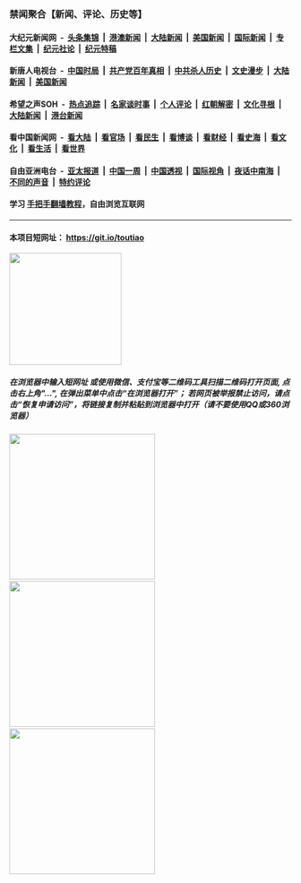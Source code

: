 ### 禁闻聚合【新闻、评论、历史等】

#### 大纪元新闻网 &nbsp;-&nbsp; [头条集锦](indexes/E头条集锦.md?t=02111822) &nbsp;|&nbsp; [港澳新闻](indexes/E港澳新闻.md?t=02111822)  &nbsp;|&nbsp; [大陆新闻](indexes/E大陆新闻.md?t=02111822) &nbsp;|&nbsp; [美国新闻](indexes/E美国新闻.md?t=02111822) &nbsp;|&nbsp; [国际新闻](indexes/E国际新闻.md?t=02111822) &nbsp;|&nbsp; [专栏文集](indexes/E专栏文集.md?t=02111822) &nbsp;|&nbsp; [纪元社论](indexes/E纪元社论.md?t=02111822) &nbsp;|&nbsp; [纪元特稿](indexes/E纪元特稿.md?t=02111822) 

#### 新唐人电视台 &nbsp;-&nbsp; [中国时局](indexes/N中国时局.md?t=02111822) &nbsp;|&nbsp; [共产党百年真相](indexes/N共产党百年真相.md?t=02111822) &nbsp;|&nbsp; [中共杀人历史](indexes/N中共杀人历史.md?t=02111822) &nbsp;|&nbsp; [文史漫步](indexes/N文史漫步.md?t=02111822) &nbsp;|&nbsp; [大陆新闻](indexes/N大陆新闻.md?t=02111822) &nbsp;|&nbsp; [美国新闻](indexes/N美国新闻.md?t=02111822)

#### 希望之声SOH &nbsp;-&nbsp; [热点追踪](indexes/H热点追踪.md?t=02111822) &nbsp;|&nbsp; [名家谈时事](indexes/H名家谈时事.md?t=02111822) &nbsp;|&nbsp; [个人评论](indexes/H个人评论.md?t=02111822)  &nbsp;|&nbsp; [红朝解密](indexes/H红朝解密.md?t=02111822) &nbsp;|&nbsp; [文化寻根](indexes/H文化寻根.md?t=02111822) &nbsp;|&nbsp; [大陆新闻](indexes/H大陆新闻.md?t=02111822) &nbsp;|&nbsp; [港台新闻](indexes/H港台新闻.md?t=02111822)

#### 看中国新闻网 &nbsp;-&nbsp; [看大陆](indexes/S看大陆.md?t=02111822) &nbsp;|&nbsp; [看官场](indexes/S看官场.md?t=02111822) &nbsp;|&nbsp; [看民生](indexes/S看民生.md?t=02111822)  &nbsp;|&nbsp; [看博谈](indexes/S看博谈.md?t=02111822) &nbsp;|&nbsp; [看财经](indexes/S看财经.md?t=02111822) &nbsp;|&nbsp; [看史海](indexes/S看史海.md?t=02111822) &nbsp;|&nbsp; [看文化](indexes/S看文化.md?t=02111822) &nbsp;|&nbsp; [看生活](indexes/S看生活.md?t=02111822) &nbsp;|&nbsp; [看世界](indexes/S看世界.md?t=02111822)

#### 自由亚洲电台 &nbsp;-&nbsp; [亚太报道](indexes/R亚太报道.md?t=02111822) &nbsp;|&nbsp; [中国一周](indexes/R中国一周.md?t=02111822) &nbsp;|&nbsp; [中国透视](indexes/R中国透视.md?t=02111822)  &nbsp;|&nbsp; [国际视角](indexes/R国际视角.md?t=02111822) &nbsp;|&nbsp; [夜话中南海](indexes/R夜话中南海.md?t=02111822) &nbsp;|&nbsp; [不同的声音](indexes/R不同的声音.md?t=02111822) &nbsp;|&nbsp; [特约评论](indexes/R特约评论.md?t=02111822)

#### 学习 [手把手翻墙教程](https://github.com/gfw-breaker/guides/wiki)，自由浏览互联网

----

#### 本项目短网址： https://git.io/toutiao
<img src="https://raw.githubusercontent.com/gfw-breaker/banned-news/master/scripts/img/qr.png" width="200px"/>  

##### 在浏览器中输入短网址 或使用微信、支付宝等二维码工具扫描二维码打开页面, 点击右上角"...", 在弹出菜单中点击“在浏览器打开”； 若网页被举报禁止访问，请点击“恢复申请访问”，将链接复制并粘贴到浏览器中打开（请不要使用QQ或360浏览器）

<img src="https://raw.githubusercontent.com/gfw-breaker/banned-news/master/scripts/img/1.png" width="260px"/> &nbsp; <img src="https://raw.githubusercontent.com/gfw-breaker/banned-news/master/scripts/img/2.png" width="260px"/> &nbsp; <img src="https://raw.githubusercontent.com/gfw-breaker/banned-news/master/scripts/img/3.png" width="260px"/>
